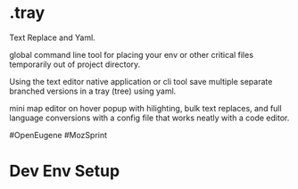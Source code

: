 # .tray
Text Replace and Yaml.

global command line tool for placing your env or other critical files temporarily out of project directory.

Using the text editor native application or cli tool save multiple separate branched versions in a tray (tree) using yaml.

mini map editor on hover popup with hilighting, bulk text replaces, and full language conversions with a config file that works neatly with a code editor.


#OpenEugene #MozSprint


# Dev Env Setup
